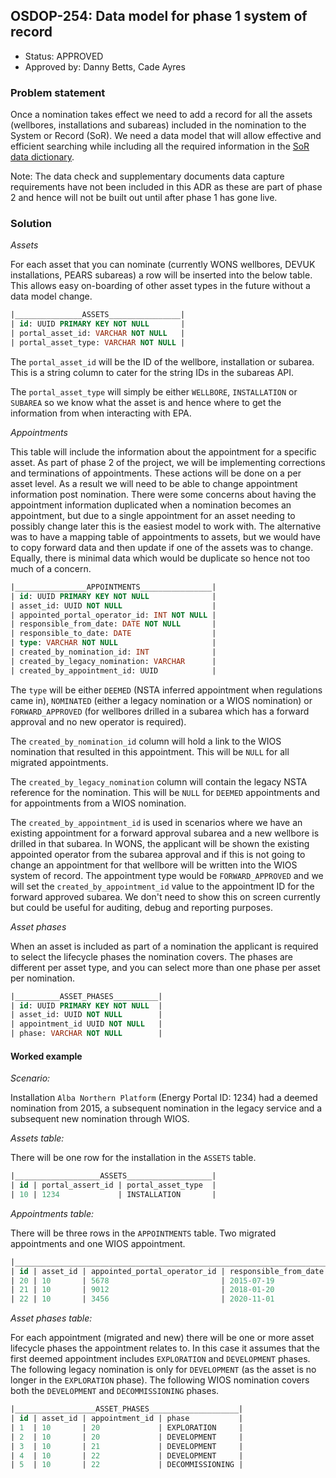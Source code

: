 ## OSDOP-254: Data model for phase 1 system of record

* Status: APPROVED
* Approved by: Danny Betts, Cade Ayres

### Problem statement

Once a nomination takes effect we need to add a record for all the assets (wellbores, installations and subareas) 
included in the nomination to the System or Record (SoR). We need a data model that will allow effective and efficient
searching while including all the required information in the 
[SoR data dictionary](https://docs.google.com/spreadsheets/d/1ZuWqmWp5KXquemD3jwxulEOwnEe-oZLRCs5n8z8AjXo/edit#gid=0).

Note: The data check and supplementary documents data capture requirements have not been included in this ADR as
these are part of phase 2 and hence will not be built out until after phase 1 has gone live.

### Solution

_Assets_

For each asset that you can nominate (currently WONS wellbores, DEVUK installations, PEARS subareas) a row will be
inserted into the below table. This allows easy on-boarding of other asset types in the future without a data model
change. 

```sql
|_______________ASSETS________________|
| id: UUID PRIMARY KEY NOT NULL       |
| portal_asset_id: VARCHAR NOT NULL   |
| portal_asset_type: VARCHAR NOT NULL |
```

The `portal_asset_id` will be the ID of the wellbore, installation or subarea. This is a string column to cater
for the string IDs in the subareas API. 

The `portal_asset_type` will simply be either `WELLBORE`, `INSTALLATION` or `SUBAREA` so we know 
what the asset is and hence where to get the information from when interacting with EPA.

_Appointments_

This table will include the information about the appointment for a specific asset. As part of phase 2 of the project,
we will be implementing corrections and terminations of appointments. These actions will be done on a per asset level. 
As a result we will need to be able to change appointment information post nomination. There were some concerns about 
having the appointment information duplicated when a nomination becomes an appointment, but due to a single appointment
for an asset needing to possibly change later this is the easiest model to work with. The alternative was to have a
mapping table of appointments to assets, but we would have to copy forward data and then update if one of the assets 
was to change. Equally, there is minimal data which would be duplicate so hence not too much of a concern.

```sql
|________________APPOINTMENTS________________|
| id: UUID PRIMARY KEY NOT NULL              |
| asset_id: UUID NOT NULL                    |
| appointed_portal_operator_id: INT NOT NULL |
| responsible_from_date: DATE NOT NULL       |
| responsible_to_date: DATE                  |
| type: VARCHAR NOT NULL                     |
| created_by_nomination_id: INT              |
| created_by_legacy_nomination: VARCHAR      |          
| created_by_appointment_id: UUID            |          
```

The `type` will be either `DEEMED` (NSTA inferred appointment when regulations came in), `NOMINATED` (either a legacy
nomination or a WIOS nomination) or `FORWARD_APPROVED` (for wellbores drilled in a subarea which has a forward approval
and no new operator is required).

The `created_by_nomination_id` column will hold a link to the WIOS nomination that resulted in this appointment. This
will be `NULL` for all migrated appointments.

The `created_by_legacy_nomination` column will contain the legacy NSTA reference for the nomination. This will be 
`NULL` for `DEEMED` appointments and for appointments from a WIOS nomination.

The `created_by_appointment_id` is used in scenarios where we have an existing appointment for a forward approval
subarea and a new wellbore is drilled in that subarea. In WONS, the applicant will be shown the existing appointed 
operator from the subarea approval and if this is not going to change an appointment for that wellbore will be written
into the WIOS system of record. The appointment type would be `FORWARD_APPROVED` and we will set the 
`created_by_appointment_id` value to the appointment ID for the forward approved subarea. We don't need to show this
on screen currently but could be useful for auditing, debug and reporting purposes.

_Asset phases_

When an asset is included as part of a nomination the applicant is required to select the lifecycle phases the
nomination covers. The phases are different per asset type, and you can select more than one phase per asset
per nomination.

```sql
|__________ASSET_PHASES__________|
| id: UUID PRIMARY KEY NOT NULL  |
| asset_id: UUID NOT NULL        |
| appointment_id UUID NOT NULL   |  
| phase: VARCHAR NOT NULL        |
```
#### Worked example

_Scenario:_

Installation `Alba Northern Platform` (Energy Portal ID: 1234) had a deemed nomination from 2015, a subsequent
nomination in the legacy service and a subsequent new nomination through WIOS.

_Assets table:_

There will be one row for the installation in the `ASSETS` table.

```sql
|___________________ASSETS___________________|
| id | portal_assert_id | portal_asset_type  |
| 10 | 1234             | INSTALLATION       |
```

_Appointments table:_

There will be three rows in the `APPOINTMENTS` table. Two migrated appointments and one WIOS appointment.

```sql
|___________________________________________________________________________________APPOINTMENTS____________________________________________________________________________________|
| id | asset_id | appointed_portal_operator_id | responsible_from_date | responsible_to_date | type      | created_by_nomination_id | created_by_legacy_nomination | created_by_appointment_id |
| 20 | 10       | 5678                         | 2015-07-19            | 2018-01-20          | DEEMED    | NULL                     | NULL                         | NULL                      |
| 21 | 10       | 9012                         | 2018-01-20            | 2020-11-01          | NOMINATED | NULL                     | OSD/2020/1                   | NULL                      |
| 22 | 10       | 3456                         | 2020-11-01            |                     | NOMINATED | 17                       | NULL                         | NULL                      |
```

_Asset phases table:_

For each appointment (migrated and new) there will be one or more asset lifecycle phases the appointment relates to.
In this case it assumes that the first deemed appointment includes `EXPLORATION` and `DEVELOPMENT` phases. The following
legacy nomination is only for `DEVELOPMENT` (as the asset is no longer in the `EXPLORATION` phase). The following WIOS
nomination covers both the `DEVELOPMENT` and `DECOMMISSIONING` phases.

```sql
|__________________ASSET_PHASES____________________|
| id | asset_id | appointment_id | phase           |  
| 1  | 10       | 20             | EXPLORATION     |  
| 2  | 10       | 20             | DEVELOPMENT     |  
| 3  | 10       | 21             | DEVELOPMENT     |  
| 4  | 10       | 22             | DEVELOPMENT     |  
| 5  | 10       | 22             | DECOMMISSIONING |  
```